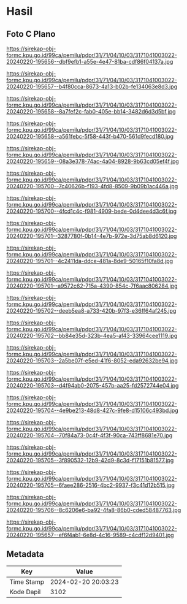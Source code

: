 # Hasil

## Foto C Plano

https://sirekap-obj-formc.kpu.go.id/99ca/pemilu/pdpr/31/71/04/10/03/3171041003022-20240220-195656--dbf9efb1-a55e-4e47-81ba-cdf86f04137a.jpg

https://sirekap-obj-formc.kpu.go.id/99ca/pemilu/pdpr/31/71/04/10/03/3171041003022-20240220-195657--b4f80cca-8673-4a13-b02b-fe134063e8d3.jpg

https://sirekap-obj-formc.kpu.go.id/99ca/pemilu/pdpr/31/71/04/10/03/3171041003022-20240220-195658--8a7fef2c-fab0-405e-bb14-3482d6d3d5bf.jpg

https://sirekap-obj-formc.kpu.go.id/99ca/pemilu/pdpr/31/71/04/10/03/3171041003022-20240220-195658--a561febc-5f58-443f-b470-561d9fecd180.jpg

https://sirekap-obj-formc.kpu.go.id/99ca/pemilu/pdpr/31/71/04/10/03/3171041003022-20240220-195659--08a3e378-74ac-4a04-8928-9b63cd05ef4f.jpg

https://sirekap-obj-formc.kpu.go.id/99ca/pemilu/pdpr/31/71/04/10/03/3171041003022-20240220-195700--7c40626b-f193-4fd8-8509-9b09b1ac446a.jpg

https://sirekap-obj-formc.kpu.go.id/99ca/pemilu/pdpr/31/71/04/10/03/3171041003022-20240220-195700--4fcd1c4c-f981-4909-bede-0d4dee4d3c6f.jpg

https://sirekap-obj-formc.kpu.go.id/99ca/pemilu/pdpr/31/71/04/10/03/3171041003022-20240220-195701--3287780f-0b14-4e7b-972e-3d75ab8d6120.jpg

https://sirekap-obj-formc.kpu.go.id/99ca/pemilu/pdpr/31/71/04/10/03/3171041003022-20240220-195701--4c2411da-ddce-481a-8de9-50165f10fa8d.jpg

https://sirekap-obj-formc.kpu.go.id/99ca/pemilu/pdpr/31/71/04/10/03/3171041003022-20240220-195701--a9572c62-715a-4390-854c-7f6aac806284.jpg

https://sirekap-obj-formc.kpu.go.id/99ca/pemilu/pdpr/31/71/04/10/03/3171041003022-20240220-195702--deeb5ea8-a733-420b-97f3-e36ff64af245.jpg

https://sirekap-obj-formc.kpu.go.id/99ca/pemilu/pdpr/31/71/04/10/03/3171041003022-20240220-195702--bb84e35d-323b-4ea5-af43-33964cee1119.jpg

https://sirekap-obj-formc.kpu.go.id/99ca/pemilu/pdpr/31/71/04/10/03/3171041003022-20240220-195703--2a5be07f-e5ed-41f6-8052-eda92632be94.jpg

https://sirekap-obj-formc.kpu.go.id/99ca/pemilu/pdpr/31/71/04/10/03/3171041003022-20240220-195703--d4f94ab0-2075-457b-aa25-fd2572744e04.jpg

https://sirekap-obj-formc.kpu.go.id/99ca/pemilu/pdpr/31/71/04/10/03/3171041003022-20240220-195704--4e9be213-48d8-427c-9fe8-d15106c493bd.jpg

https://sirekap-obj-formc.kpu.go.id/99ca/pemilu/pdpr/31/71/04/10/03/3171041003022-20240220-195704--70f84a73-0c4f-4f3f-90ca-743ff8681e70.jpg

https://sirekap-obj-formc.kpu.go.id/99ca/pemilu/pdpr/31/71/04/10/03/3171041003022-20240220-195705--3f890532-12b9-42d9-8c3d-f17151b81577.jpg

https://sirekap-obj-formc.kpu.go.id/99ca/pemilu/pdpr/31/71/04/10/03/3171041003022-20240220-195705--6faee286-2516-4bc2-9937-f3c41d12b515.jpg

https://sirekap-obj-formc.kpu.go.id/99ca/pemilu/pdpr/31/71/04/10/03/3171041003022-20240220-195706--8c6206e6-ba92-4fa8-86b0-cded58487763.jpg

https://sirekap-obj-formc.kpu.go.id/99ca/pemilu/pdpr/31/71/04/10/03/3171041003022-20240220-195657--ef6f4ab1-6e8d-4c16-9589-c4cdf12d9401.jpg


## Metadata

| Key        | Value               |
| ---------- | ------------------- |
| Time Stamp | 2024-02-20 20:03:23 |
| Kode Dapil | 3102                |



